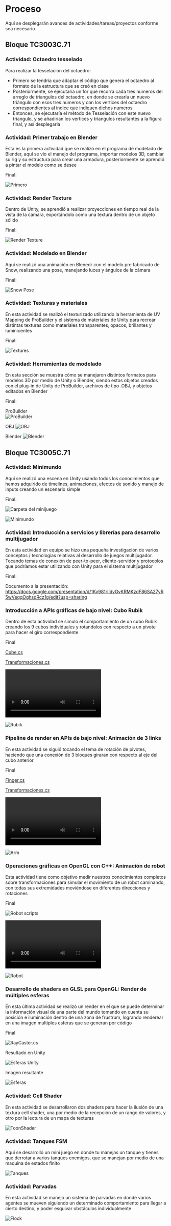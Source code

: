 # Proceso
Aquí se desplegarán avances de actividades/tareas/proyectos conforme sea necesario

## Bloque TC3003C.71

### Actividad: Octaedro tesselado

Para realizar la tesselación del octaedro:

* Primero se tendría que adaptar el código que genera el octaedro al formato de la estructura que se creó en clase
* Posteriormente, se ejecutaría un for que recorra cada tres numeros del arreglo de triangulos del octaedro, en donde 
se crearía un nuevo triángulo con esos tres numeros y con los vertices del octaedro correspondientes al indice que indiquen dichos numeros
* Entonces, se ejecutaría el método de Tesselación con este nuevo triangulo, y se añadirían los vertices y triangulos resultantes a la figura 
final, y así desplegarla

### Actividad: Primer trabajo en Blender

Esta es la primera actividad que se realizó en el programa de modelado de Blender, aquí se vio el manejo del programa, importar modelos 3D, cambiar su rig y su estructura para crear una armadura, posteriormente se aprendió a pintar el modelo como se desee

Final:

![Primero](https://github.com/JoanDGG/Semestre-TEC/blob/c42b6609c73e8026fe751a2654571b0d57c74eb8/Proceso/Imagenes/Primero.png)

### Actividad: Render Texture

Dentro de Unity, se aprendió a realizar proyecciones en tiempo real de la vista de la cámara, exportándolo como una textura dentro de un objeto sólido

Final:

![Render Texture](https://github.com/JoanDGG/Semestre-TEC/blob/c42b6609c73e8026fe751a2654571b0d57c74eb8/Proceso/Imagenes/Render.png)

### Actividad: Modelado en Blender

Aquí se realizó una animación en Blenedr con el modelo pre fabricado de Snow, realizando una pose, manejando luces y ángulos de la cámara

Final:

![Snow Pose](https://github.com/JoanDGG/Semestre-TEC/blob/c42b6609c73e8026fe751a2654571b0d57c74eb8/Proceso/Imagenes/Snow.png)

### Actividad: Texturas y materiales

En esta actividad se realizó el texturizado utilizando la herramienta de UV Mapping de ProBuilder y el sistema de materiales de Unity para recrear distintas texturas como materiales transparentes, opacos, brillantes y luminicentes

Final:

![Textures](https://github.com/JoanDGG/Semestre-TEC/blob/426919c3e8cc42867e82c915a345bb3a82a4ee23/Proceso/Imagenes/Materiales.png)

### Actividad: Herramientas de modelado

En esta sección se muestra cómo se manejaron distintos formatos para modelos 3D por medio de Unity o Blender, siendo estos objetos creados con el plug-in de Unity de ProBuilder, archivos de tipo .OBJ, y objetos editados en Blender

Final:

ProBuilder  
![ProBuilder](https://github.com/JoanDGG/Semestre-TEC/blob/51e5f07ff6d23a2588e5893982f6e21b271c4e2e/Proceso/Imagenes/ProBuilder.png)

OBJ 
![OBJ](https://github.com/JoanDGG/Semestre-TEC/blob/51e5f07ff6d23a2588e5893982f6e21b271c4e2e/Proceso/Imagenes/Blender.png)

Blender
![Blender](https://github.com/JoanDGG/Semestre-TEC/blob/51e5f07ff6d23a2588e5893982f6e21b271c4e2e/Proceso/Imagenes/Blender2.png)

## Bloque TC3005C.71

### Actividad: Minimundo

Aquí se realizó una escena en Unity usando todos los conocimientos que hemos adquirido de timelines, animaciones, efectos de sonido y manejo de inputs creando un escenario simple

Final:

![Carpeta del minijuego](../Modelado3D/Assets/Minimundo/)

![Minimundo](Minimundo.png)

### Actividad: Introducción a servicios y librerías para desarrollo multijugador

En esta actividad en equipo se hizo una pequeña investigación de varios conceptos / tecnologías relativas al desarrollo de juegos multijugador. Tocando temas de conexión de peer-to-peer, cliente-servidor y protocolos que podríamos estar utilizando con Unity para el sistema multijugador

Final:

Documento a la presentación: https://docs.google.com/presentation/d/1Kv981rIldvGvKRMKzdF86SA27yR5wVeqqOghsdRcz1g/edit?usp=sharing

### Introducción a APIs gráficas de bajo nivel: Cubo Rubik

Dentro de esta actividad se simuló el comportamiento de un cubo Rubik creando los 9 cubos individuales y rotandolos con respecto a un pivote para hacer el giro correspondiente

Final

[Cube.cs](../Modelado3D/Assets/Scripts/Cube.cs)

[Transformaciones.cs](../Modelado3D/Assets/Scripts/Transformaciones.cs)

![Video Rubik](https://github.com/JoanDGG/Semestre-TEC/blob/6e2bbf15a552eeed7710befe7409b6aa2210b84a/Proceso/Imagenes/RubikVideo.mp4)

![Rubik](https://github.com/JoanDGG/Semestre-TEC/blob/ee09128fb7f9a95a4a301c14042b082b7df820f2/Proceso/Imagenes/Rubik.png)

### Pipeline de render en APIs de bajo nivel: Animación de 3 links

En esta actividad se siguió tocando el tema de rotación de pivotes, haciendo que una conexión de 3 bloques giraran con respecto al eje del cubo anterior 

Final

[Finger.cs](../Modelado3D/Assets/Scripts/Finger.cs)

[Transformaciones.cs](../Modelado3D/Assets/Scripts/Transformaciones.cs)

![Arm video](https://github.com/JoanDGG/Semestre-TEC/blob/6e2bbf15a552eeed7710befe7409b6aa2210b84a/Proceso/Imagenes/ArmVideo.mp4)

![Arm](https://github.com/JoanDGG/Semestre-TEC/blob/ee09128fb7f9a95a4a301c14042b082b7df820f2/Proceso/Imagenes/Arm.png)

### Operaciones gráficas en OpenGL con C++: Animación de robot

Esta actividad tiene como objetivo medir nuestros conocimientos completos sobre transformaciones para simular el movimiento de un robot caminando, con todas sus extremidades moviéndose en diferentes direcciones y rotaciones

Final

![Robot scripts](../Modelado3D/Assets/Scripts/Robot/)

![Robot video](https://github.com/JoanDGG/Semestre-TEC/blob/6e2bbf15a552eeed7710befe7409b6aa2210b84a/Proceso/Imagenes/RobotVideo.mp4)

![Robot](https://github.com/JoanDGG/Semestre-TEC/blob/ee09128fb7f9a95a4a301c14042b082b7df820f2/Proceso/Imagenes/Robot.png)

### Desarrollo de shaders en GLSL para OpenGL: Render de múltiples esferas

En esta última actividad se realizó un render en el que se puede determinar la información visual de una parte del mundo tomando en cuenta su posición e iluminación dentro de una zona de frustrum, logrando renderear en una imagen multiples esferas que se generan por código

Final

![RayCaster.cs](../Modelado3D/Assets/Scripts/RayCaster.cs)

Resultado en Unity

![Esferas Unity](https://github.com/JoanDGG/Semestre-TEC/blob/ee09128fb7f9a95a4a301c14042b082b7df820f2/Proceso/Imagenes/Esferas.png)

Imagen resultante

![Esferas](https://github.com/JoanDGG/Semestre-TEC/blob/ee09128fb7f9a95a4a301c14042b082b7df820f2/Modelado3D/SaveImages/render.png)

### Actividad: Cell Shader

En esta actividad se desarrollaron dos shaders para hacer la ilusión de una textura cell shader, una por medio de la recepción de un rango de valores, y otro por la lectura de un mapa de texturas

![ToonShader](https://github.com/JoanDGG/Semestre-TEC/blob/ebc3748952fcda7c7955b11775b5f580ee843d91/Proceso/Imagenes/ToonShader.png)

### Actividad: Tanques FSM

Aquí se desarrolló un mini juego en donde tu manejas un tanque y tienes que derrotar a varios tanques enemigos, que se manejan por medio de una maquina de estados finito

![Tanques](https://github.com/JoanDGG/Semestre-TEC/blob/ebc3748952fcda7c7955b11775b5f580ee843d91/Proceso/Imagenes/Tanques.png)

### Actividad: Parvadas

En esta actividad se manejó un sistema de parvadas en donde varios agentes se mueven siguiendo un determinado comportamiento para llegar a cierto destino, y poder esquivar obstáculos individualmente

![Flock](https://github.com/JoanDGG/Semestre-TEC/blob/ebc3748952fcda7c7955b11775b5f580ee843d91/Proceso/Imagenes/Flock.png)